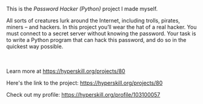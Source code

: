 This is the *Password Hacker (Python)* project I made myself.


<p>All sorts of creatures lurk around the Internet, including trolls, pirates, miners – and hackers. In this project you’ll wear the hat of a real hacker. You must connect to a secret server without knowing the password. Your task is to write a Python program that can hack this password, and do so in the quickest way possible.</p><br/><br/>Learn more at <a href="https://hyperskill.org/projects/80?utm_source=ide&utm_medium=ide&utm_campaign=ide&utm_content=project-card">https://hyperskill.org/projects/80</a>

Here's the link to the project: https://hyperskill.org/projects/80

Check out my profile: https://hyperskill.org/profile/103100057